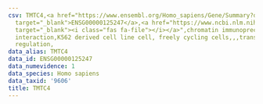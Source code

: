 ```yaml
---
csv: TMTC4,<a href="https://www.ensembl.org/Homo_sapiens/Gene/Summary?db=core;g=ENSG00000125247"
  target="_blank">ENSG00000125247</a>,<a href="https://www.ncbi.nlm.nih.gov/pubmed/23959860"
  target="_blank"><i class="fas fa-file"></i></a>",chromatin immunoprecipitation assay,direct
  interaction,K562 derived cell line cell, freely cycling cells,,,transcriptional
  regulation,
data_alias: TMTC4
data_id: ENSG00000125247
data_numevidence: 1
data_species: Homo sapiens
data_taxid: '9606'
title: TMTC4
---
```

